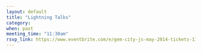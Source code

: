 ```yaml
---
layout: default
title: "Lightning Talks"
category:
when: past
meeting_time: "11:30am"
rsvp_link: https://www.eventbrite.com/e/gem-city-js-may-2014-tickets-11416722725
---
```

